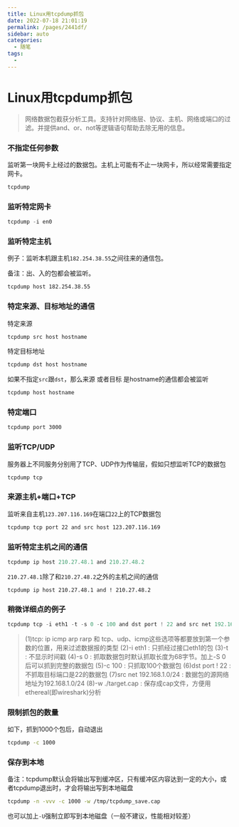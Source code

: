```yaml
---
title: Linux用tcpdump抓包
date: 2022-07-18 21:01:19
permalink: /pages/2441df/
sidebar: auto
categories:
  - 随笔
tags:
  - 
---
```

# Linux用tcpdump抓包



> 网络数据包截获分析工具。支持针对网络层、协议、主机、网络或端口的过滤。并提供and、or、not等逻辑语句帮助去除无用的信息。



### 不指定任何参数

监听第一块网卡上经过的数据包。主机上可能有不止一块网卡，所以经常需要指定网卡。

```powershell
tcpdump
```

### 监听特定网卡

```powershell
tcpdump -i en0
```

### 监听特定主机

例子：监听本机跟主机`182.254.38.55`之间往来的通信包。

备注：出、入的包都会被监听。

```bash
tcpdump host 182.254.38.55
```

### 特定来源、目标地址的通信

特定来源

```bash
tcpdump src host hostname
```

特定目标地址

```bash
tcpdump dst host hostname
```

如果不指定`src`跟`dst`，那么来源 或者目标 是hostname的通信都会被监听

```bash
tcpdump host hostname
```

### 特定端口

```bash
tcpdump port 3000
```

### 监听TCP/UDP

服务器上不同服务分别用了TCP、UDP作为传输层，假如只想监听TCP的数据包

```bash
tcpdump tcp
```

### 来源主机+端口+TCP

监听来自主机`123.207.116.169`在端口`22`上的TCP数据包

```bash
tcpdump tcp port 22 and src host 123.207.116.169
```

### 监听特定主机之间的通信

```powershell
tcpdump ip host 210.27.48.1 and 210.27.48.2
```

`210.27.48.1`除了和`210.27.48.2`之外的主机之间的通信

```armasm
tcpdump ip host 210.27.48.1 and ! 210.27.48.2
```

### 稍微详细点的例子

```powershell
tcpdump tcp -i eth1 -t -s 0 -c 100 and dst port ! 22 and src net 192.168.1.0/24 -w ./target.cap
```

> (1)tcp: ip icmp arp rarp 和 tcp、udp、icmp这些选项等都要放到第一个参数的位置，用来过滤数据报的类型
> (2)-i eth1 : 只抓经过接口eth1的包
> (3)-t : 不显示时间戳
> (4)-s 0 : 抓取数据包时默认抓取长度为68字节。加上-S 0 后可以抓到完整的数据包
> (5)-c 100 : 只抓取100个数据包
> (6)dst port ! 22 : 不抓取目标端口是22的数据包
> (7)src net 192.168.1.0/24 : 数据包的源网络地址为192.168.1.0/24
> (8)-w ./target.cap : 保存成cap文件，方便用ethereal(即wireshark)分析



### 限制抓包的数量

如下，抓到1000个包后，自动退出

```bash
tcpdump -c 1000
```

### 保存到本地

备注：tcpdump默认会将输出写到缓冲区，只有缓冲区内容达到一定的大小，或者tcpdump退出时，才会将输出写到本地磁盘

```bash
tcpdump -n -vvv -c 1000 -w /tmp/tcpdump_save.cap
```

也可以加上`-U`强制立即写到本地磁盘（一般不建议，性能相对较差）